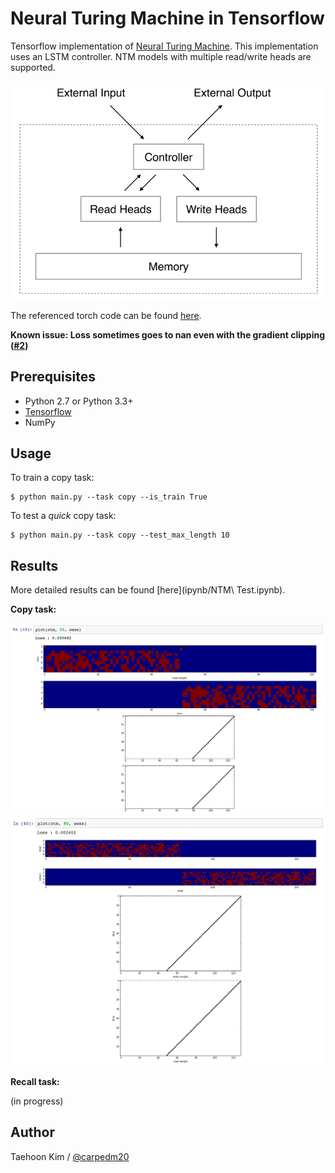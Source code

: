 Neural Turing Machine in Tensorflow
===================================

Tensorflow implementation of [Neural Turing Machine](http://arxiv.org/abs/1410.5401). This implementation uses an LSTM controller. NTM models with multiple read/write heads are supported.

![alt_tag](etc/NTM.gif)

The referenced torch code can be found [here](https://github.com/kaishengtai/torch-ntm).

**Known issue: Loss sometimes goes to nan even with the gradient clipping ([#2](https://github.com/carpedm20/NTM-tensorflow/issues/2))**


Prerequisites
-------------

- Python 2.7 or Python 3.3+
- [Tensorflow](https://www.tensorflow.org/)
- NumPy


Usage
-----

To train a copy task:

    $ python main.py --task copy --is_train True

To test a *quick* copy task:

    $ python main.py --task copy --test_max_length 10


Results
-------

More detailed results can be found [here](ipynb/NTM\ Test.ipynb).

**Copy task:**

![alt_tag](etc/result1.png)
![alt_tag](etc/result3.png)

**Recall task:**

(in progress)


Author
------

Taehoon Kim / [@carpedm20](http://carpedm20.github.io/)
